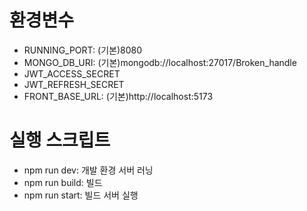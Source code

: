 # 환경변수

- RUNNING_PORT: (기본)8080
- MONGO_DB_URI: (기본)mongodb://localhost:27017/Broken_handle
- JWT_ACCESS_SECRET
- JWT_REFRESH_SECRET
- FRONT_BASE_URL: (기본)http://localhost:5173

# 실행 스크립트

- npm run dev: 개발 환경 서버 러닝
- npm run build: 빌드
- npm run start: 빌드 서버 실행
